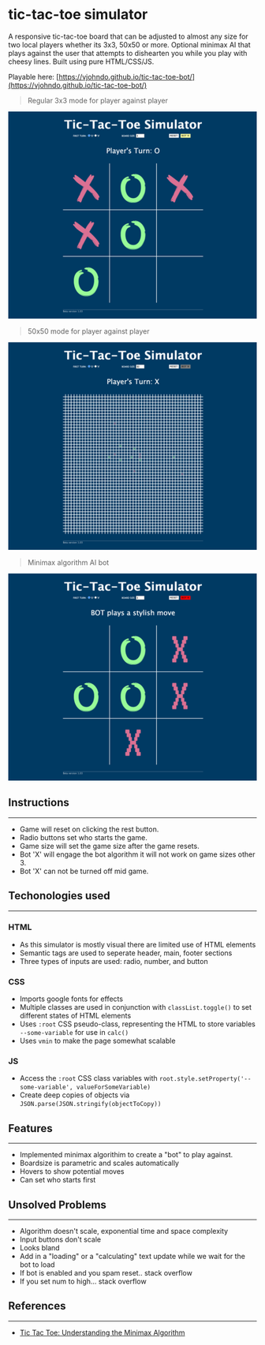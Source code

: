 # tic-tac-toe simulator
A responsive tic-tac-toe board that can be adjusted to almost any size for two local players whether its 3x3, 50x50 or more. Optional minimax AI that plays against the user that attempts to dishearten you while you play with cheesy lines. Built using pure HTML/CSS/JS.

Playable here: [https://vjohndo.github.io/tic-tac-toe-bot/](https://vjohndo.github.io/tic-tac-toe-bot/)

>Regular 3x3 mode for player against player

![3x3 mode](./readme_imgs/3x3.png)

>50x50 mode for player against player

![5x5 mode](./readme_imgs/50x50.png)

>Minimax algorithm AI bot

![computerAI](./readme_imgs/computerAI.png)


## Instructions
---
- Game will reset on clicking the rest button.
- Radio buttons set who starts the game.
- Game size will set the game size after the game resets. 
- Bot 'X' will engage the bot algorithm it will not work on game sizes other 3.
- Bot 'X' can not be turned off mid game.

## Techonologies used
---
### HTML
- As this simulator is mostly visual there are limited use of HTML elements
- Semantic tags are used to seperate header, main, footer sections
- Three types of inputs are used: radio, number, and button

### CSS
- Imports google fonts for effects
- Multiple classes are used in conjunction with `classList.toggle()` to set different states of HTML elements
- Uses `:root` CSS pseudo-class, representing the HTML to store variables `--some-variable` for use in `calc()`
- Uses `vmin` to make the page somewhat scalable

### JS
- Access the `:root` CSS class variables with `root.style.setProperty('--some-variable', valueForSomeVariable)`
- Create deep copies of objects via `JSON.parse(JSON.stringify(objectToCopy))`

## Features
---
- Implemented minimax algorithim to create a "bot" to play against.
- Boardsize is parametric and scales automatically
- Hovers to show potential moves
- Can set who starts first

## Unsolved Problems
---
- Algorithm doesn't scale, exponential time and space complexity
- Input buttons don't scale 
- Looks bland
- Add in a "loading" or a "calculating" text update while we wait for the bot to load
- If bot is enabled and you spam reset.. stack overflow
- If you set num to high... stack overflow



## References
---
- [Tic Tac Toe: Understanding the Minimax Algorithm](https://www.neverstopbuilding.com/blog/minimax)